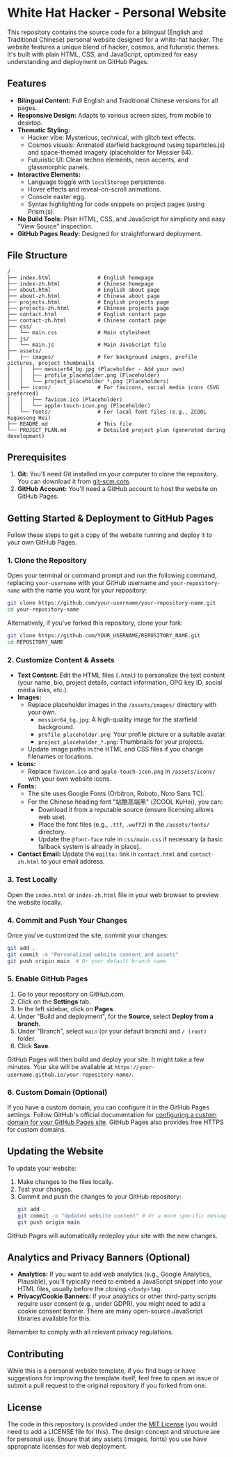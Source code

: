 # White Hat Hacker - Personal Website

This repository contains the source code for a bilingual (English and Traditional Chinese) personal website designed for a white-hat hacker. The website features a unique blend of hacker, cosmos, and futuristic themes. It's built with plain HTML, CSS, and JavaScript, optimized for easy understanding and deployment on GitHub Pages.

## Features

*   **Bilingual Content:** Full English and Traditional Chinese versions for all pages.
*   **Responsive Design:** Adapts to various screen sizes, from mobile to desktop.
*   **Thematic Styling:**
    *   Hacker vibe: Mysterious, technical, with glitch text effects.
    *   Cosmos visuals: Animated starfield background (using tsparticles.js) and space-themed imagery (placeholder for Messier 64).
    *   Futuristic UI: Clean techno elements, neon accents, and glassmorphic panels.
*   **Interactive Elements:**
    *   Language toggle with `localStorage` persistence.
    *   Hover effects and reveal-on-scroll animations.
    *   Console easter egg.
    *   Syntax highlighting for code snippets on project pages (using Prism.js).
*   **No Build Tools:** Plain HTML, CSS, and JavaScript for simplicity and easy "View Source" inspection.
*   **GitHub Pages Ready:** Designed for straightforward deployment.

## File Structure

```
/
├── index.html               # English homepage
├── index-zh.html            # Chinese homepage
├── about.html               # English about page
├── about-zh.html            # Chinese about page
├── projects.html            # English projects page
├── projects-zh.html         # Chinese projects page
├── contact.html             # English contact page
├── contact-zh.html          # Chinese contact page
├── css/
│   └── main.css             # Main stylesheet
├── js/
│   └── main.js              # Main JavaScript file
├── assets/
│   ├── images/              # For background images, profile pictures, project thumbnails
│   │   ├── messier64_bg.jpg (Placeholder - Add your own)
│   │   ├── profile_placeholder.png (Placeholder)
│   │   └── project_placeholder_*.png (Placeholders)
│   ├── icons/               # For favicons, social media icons (SVG preferred)
│   │   ├── favicon.ico (Placeholder)
│   │   └── apple-touch-icon.png (Placeholder)
│   └── fonts/               # For local font files (e.g., ZCOOL Kugaosong Hei)
├── README.md                # This file
└── PROJECT_PLAN.md          # Detailed project plan (generated during development)
```

## Prerequisites

1.  **Git:** You'll need Git installed on your computer to clone the repository. You can download it from [git-scm.com](https://git-scm.com/).
2.  **GitHub Account:** You'll need a GitHub account to host the website on GitHub Pages.

## Getting Started & Deployment to GitHub Pages

Follow these steps to get a copy of the website running and deploy it to your own GitHub Pages.

### 1. Clone the Repository

Open your terminal or command prompt and run the following command, replacing `your-username` with your GitHub username and `your-repository-name` with the name you want for your repository:

```bash
git clone https://github.com/your-username/your-repository-name.git
cd your-repository-name
```

Alternatively, if you've forked this repository, clone your fork:

```bash
git clone https://github.com/YOUR_USERNAME/REPOSITORY_NAME.git
cd REPOSITORY_NAME
```

### 2. Customize Content & Assets

*   **Text Content:** Edit the HTML files (`.html`) to personalize the text content (your name, bio, project details, contact information, GPG key ID, social media links, etc.).
*   **Images:**
    *   Replace placeholder images in the `/assets/images/` directory with your own.
        *   `messier64_bg.jpg`: A high-quality image for the starfield background.
        *   `profile_placeholder.png`: Your profile picture or a suitable avatar.
        *   `project_placeholder_*.png`: Thumbnails for your projects.
    *   Update image paths in the HTML and CSS files if you change filenames or locations.
*   **Icons:**
    *   Replace `favicon.ico` and `apple-touch-icon.png` in `/assets/icons/` with your own website icons.
*   **Fonts:**
    *   The site uses Google Fonts (Orbitron, Roboto, Noto Sans TC).
    *   For the Chinese heading font "站酷高端黑" (ZCOOL KuHei), you can:
        *   Download it from a reputable source (ensure licensing allows web use).
        *   Place the font files (e.g., `.ttf`, `.woff2`) in the `/assets/fonts/` directory.
        *   Update the `@font-face` rule in `css/main.css` if necessary (a basic fallback system is already in place).
*   **Contact Email:** Update the `mailto:` link in `contact.html` and `contact-zh.html` to your email address.

### 3. Test Locally

Open the `index.html` or `index-zh.html` file in your web browser to preview the website locally.

### 4. Commit and Push Your Changes

Once you've customized the site, commit your changes:

```bash
git add .
git commit -m "Personalized website content and assets"
git push origin main  # Or your default branch name
```

### 5. Enable GitHub Pages

1.  Go to your repository on GitHub.com.
2.  Click on the **Settings** tab.
3.  In the left sidebar, click on **Pages**.
4.  Under "Build and deployment", for the **Source**, select **Deploy from a branch**.
5.  Under "Branch", select `main` (or your default branch) and `/ (root)` folder.
6.  Click **Save**.

GitHub Pages will then build and deploy your site. It might take a few minutes. Your site will be available at `https://your-username.github.io/your-repository-name/`.

### 6. Custom Domain (Optional)

If you have a custom domain, you can configure it in the GitHub Pages settings. Follow GitHub's official documentation for [configuring a custom domain for your GitHub Pages site](https://docs.github.com/en/pages/configuring-a-custom-domain-for-your-github-pages-site). GitHub Pages also provides free HTTPS for custom domains.

## Updating the Website

To update your website:

1.  Make changes to the files locally.
2.  Test your changes.
3.  Commit and push the changes to your GitHub repository:
    ```bash
    git add .
    git commit -m "Updated website content" # Or a more specific message
    git push origin main
    ```
GitHub Pages will automatically redeploy your site with the new changes.

## Analytics and Privacy Banners (Optional)

*   **Analytics:** If you want to add web analytics (e.g., Google Analytics, Plausible), you'll typically need to embed a JavaScript snippet into your HTML files, usually before the closing `</body>` tag.
*   **Privacy/Cookie Banners:** If your analytics or other third-party scripts require user consent (e.g., under GDPR), you might need to add a cookie consent banner. There are many open-source JavaScript libraries available for this.

Remember to comply with all relevant privacy regulations.

## Contributing

While this is a personal website template, if you find bugs or have suggestions for improving the template itself, feel free to open an issue or submit a pull request to the original repository if you forked from one.

## License

The code in this repository is provided under the [MIT License](LICENSE) (you would need to add a LICENSE file for this).
The design concept and structure are for personal use.
Ensure that any assets (images, fonts) you use have appropriate licenses for web deployment.
